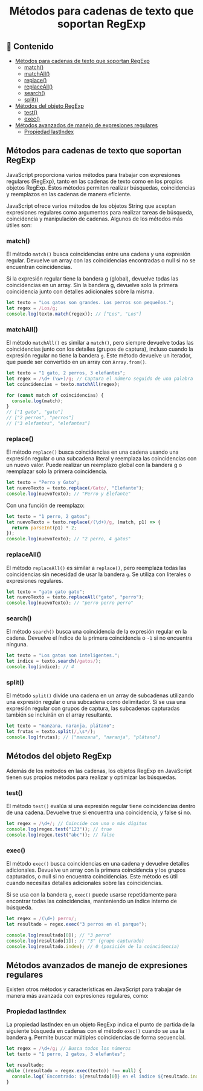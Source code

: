 <h1 align='center'>Métodos para cadenas de texto que soportan RegExp</h1>

<h2>📑 Contenido</h2>

- [Métodos para cadenas de texto que soportan RegExp](#métodos-para-cadenas-de-texto-que-soportan-regexp)
  - [match()](#match)
  - [matchAll()](#matchall)
  - [replace()](#replace)
  - [replaceAll()](#replaceall)
  - [search()](#search)
  - [split()](#split)
- [Métodos del objeto RegExp](#métodos-del-objeto-regexp)
  - [test()](#test)
  - [exec()](#exec)
- [Métodos avanzados de manejo de expresiones regulares](#métodos-avanzados-de-manejo-de-expresiones-regulares)
  - [Propiedad lastIndex](#propiedad-lastindex)

## Métodos para cadenas de texto que soportan RegExp

JavaScript proporciona varios métodos para trabajar con expresiones regulares (RegExp), tanto en las cadenas de texto como en los propios objetos RegExp. Estos métodos permiten realizar búsquedas, coincidencias y reemplazos en las cadenas de manera eficiente.

JavaScript ofrece varios métodos de los objetos String que aceptan expresiones regulares como argumentos para realizar tareas de búsqueda, coincidencia y manipulación de cadenas. Algunos de los métodos más útiles son:

### match()

El método `match()` busca coincidencias entre una cadena y una expresión regular. Devuelve un array con las coincidencias encontradas o null si no se encuentran coincidencias.

Si la expresión regular tiene la bandera g (global), devuelve todas las coincidencias en un array.
Sin la bandera g, devuelve solo la primera coincidencia junto con detalles adicionales sobre la misma.

```js
let texto = "Los gatos son grandes. Los perros son pequeños.";
let regex = /Los/g;
console.log(texto.match(regex)); // ["Los", "Los"]
```

### matchAll()

El método `matchAll()` es similar a `match()`, pero siempre devuelve todas las coincidencias junto con los detalles (grupos de captura), incluso cuando la expresión regular no tiene la bandera `g`. Este método devuelve un iterador, que puede ser convertido en un array con `Array.from()`.

```js
let texto = "1 gato, 2 perros, 3 elefantes";
let regex = /\d+ (\w+)/g; // Captura el número seguido de una palabra
let coincidencias = texto.matchAll(regex);

for (const match of coincidencias) {
  console.log(match);
}
// ["1 gato", "gato"]
// ["2 perros", "perros"]
// ["3 elefantes", "elefantes"]
```

### replace()

El método `replace()` busca coincidencias en una cadena usando una expresión regular o una subcadena literal y reemplaza las coincidencias con un nuevo valor. Puede realizar un reemplazo global con la bandera g o reemplazar solo la primera coincidencia.

```js
let texto = "Perro y Gato";
let nuevoTexto = texto.replace(/Gato/, "Elefante");
console.log(nuevoTexto); // "Perro y Elefante"
```

Con una función de reemplazo:

```js
let texto = "1 perro, 2 gatos";
let nuevoTexto = texto.replace(/(\d+)/g, (match, p1) => {
  return parseInt(p1) * 2;
});
console.log(nuevoTexto); // "2 perro, 4 gatos"
```

### replaceAll()

El método `replaceAll()` es similar a `replace()`, pero reemplaza todas las coincidencias sin necesidad de usar la bandera `g`. Se utiliza con literales o expresiones regulares.

```js
let texto = "gato gato gato";
let nuevoTexto = texto.replaceAll("gato", "perro");
console.log(nuevoTexto); // "perro perro perro"
```

### search()

El método `search()` busca una coincidencia de la expresión regular en la cadena. Devuelve el índice de la primera coincidencia o `-1` si no encuentra ninguna.

```js
let texto = "Los gatos son inteligentes.";
let indice = texto.search(/gatos/);
console.log(indice); // 4
```

### split()

El método `split()` divide una cadena en un array de subcadenas utilizando una expresión regular o una subcadena como delimitador. Si se usa una expresión regular con grupos de captura, las subcadenas capturadas también se incluirán en el array resultante.

```js
let texto = "manzana, naranja, plátano";
let frutas = texto.split(/,\s*/);
console.log(frutas); // ["manzana", "naranja", "plátano"]
```

## Métodos del objeto RegExp

Además de los métodos en las cadenas, los objetos RegExp en JavaScript tienen sus propios métodos para realizar y optimizar las búsquedas.

### test()

El método `test()` evalúa si una expresión regular tiene coincidencias dentro de una cadena. Devuelve true si encuentra una coincidencia, y false si no.

```js
let regex = /\d+/; // Coincide con uno o más dígitos
console.log(regex.test("123")); // true
console.log(regex.test("abc")); // false
```

### exec()

El método `exec()` busca coincidencias en una cadena y devuelve detalles adicionales. Devuelve un array con la primera coincidencia y los grupos capturados, o null si no encuentra coincidencias. Este método es útil cuando necesitas detalles adicionales sobre las coincidencias.

Si se usa con la bandera `g`, `exec()` puede usarse repetidamente para encontrar todas las coincidencias, manteniendo un índice interno de búsqueda.

```js
let regex = /(\d+) perro/;
let resultado = regex.exec("3 perros en el parque");

console.log(resultado[0]); // "3 perro"
console.log(resultado[1]); // "3" (grupo capturado)
console.log(resultado.index); // 0 (posición de la coincidencia)
```

## Métodos avanzados de manejo de expresiones regulares

Existen otros métodos y características en JavaScript para trabajar de manera más avanzada con expresiones regulares, como:

### Propiedad lastIndex

La propiedad lastIndex en un objeto RegExp indica el punto de partida de la siguiente búsqueda en cadenas con el método `exec()` cuando se usa la bandera `g`. Permite buscar múltiples coincidencias de forma secuencial.

```js
let regex = /\d+/g; // Busca todos los números
let texto = "1 perro, 2 gatos, 3 elefantes";

let resultado;
while ((resultado = regex.exec(texto)) !== null) {
  console.log(`Encontrado: ${resultado[0]} en el índice ${resultado.index}`);
}
```
